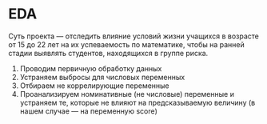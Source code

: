 # EDA
Суть проекта — отследить влияние условий жизни учащихся в возрасте от 15 до 22 лет на их успеваемость по математике, чтобы на ранней стадии выявлять студентов, находящихся в группе риска.
1) Проводим первичную обработку данных
2) Устраняем выбросы для числовых переменных
3) Отбираем не коррелирующие переменные
4) Проанализируем номинативные (не числовые) переменные и устраняем те, которые не влияют на предсказываемую величину (в нашем случае — на переменную score)
